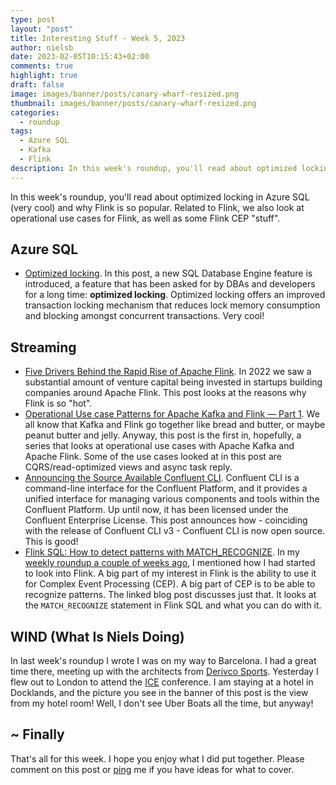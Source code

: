 ```yaml
---
type: post
layout: "post"
title: Interesting Stuff - Week 5, 2023
author: nielsb
date: 2023-02-05T10:15:43+02:00
comments: true
highlight: true
draft: false
image: images/banner/posts/canary-wharf-resized.png
thumbnail: images/banner/posts/canary-wharf-resized.png
categories:
  - roundup
tags:
  - Azure SQL
  - Kafka
  - Flink
description: In this week's roundup, you'll read about optimized locking in Azure SQL (very cool) and why Flink is so popular. Related to Flink, we also look at operational use cases for Flink, as well as some Flink CEP "stuff".
---
```


In this week's roundup, you'll read about optimized locking in Azure SQL (very cool) and why Flink is so popular. Related to Flink, we also look at operational use cases for Flink, as well as some Flink CEP "stuff".

<!--more-->

## Azure SQL

* [Optimized locking][1]. In this post, a new SQL Database Engine feature is introduced, a feature that has been asked for by DBAs and developers for a long time: **optimized locking**. Optimized locking offers an improved transaction locking mechanism that reduces lock memory consumption and blocking amongst concurrent transactions. Very cool!

## Streaming

* [Five Drivers Behind the Rapid Rise of Apache Flink][2]. In 2022 we saw a substantial amount of venture capital being invested in startups building companies around Apache Flink. This post looks at the reasons why Flink is so "hot".
* [Operational Use case Patterns for Apache Kafka and Flink — Part 1][3]. We all know that Kafka and Flink go together like bread and butter, or maybe peanut butter and jelly. Anyway, this post is the first in, hopefully, a series that looks at operational use cases with Apache Kafka and Apache Flink. Some of the use cases looked at in this post are CQRS/read-optimized views and async task reply.
* [Announcing the Source Available Confluent CLI][4]. Confluent CLI is a command-line interface for the Confluent Platform, and it provides a unified interface for managing various components and tools within the Confluent Platform. Up until now, it has been licensed under the Confluent Enterprise License. This post announces how - coinciding with the release of Confluent CLI v3 - Confluent CLI is now open source. This is good!
* [Flink SQL: How to detect patterns with MATCH_RECOGNIZE][5]. In my [weekly roundup a couple of weeks ago][6], I mentioned how I had started to look into Flink. A big part of my interest in Flink is the ability to use it for Complex Event Processing (CEP). A big part of CEP is to be able to recognize patterns. The linked blog post discusses just that. It looks at the `MATCH_RECOGNIZE` statement in Flink SQL and what you can do with it.

## WIND (What Is Niels Doing)

In last week's roundup I wrote I was on my way to Barcelona. I had a great time there, meeting up with the architects from [Derivco Sports][7]. Yesterday I flew out to London to attend the [ICE][8] conference. I am staying at a hotel in Docklands, and the picture you see in the banner of this post is the view from my hotel room! Well, I don't see Uber Boats all the time, but anyway!

## ~ Finally

That's all for this week. I hope you enjoy what I did put together. Please comment on this post or [ping][ma] me if you have ideas for what to cover.

[ma]: mailto:niels.it.berglund@gmail.com
[mp]: https://blog.acolyer.org
[iq]: https://www.infoq.com/
[ew]: http://sqlonice.com/
[re]: http://blog.revolutionanalytics.com
[sqsk]: https://www.sqlskills.com
[mdaveyblog]: https://mdavey.wordpress.com/
[charlblog]: https://charlla.com/

[jovpop]: https://twitter.com/JovanPop_MSFT
[bobw]: https://twitter.com/bobwardms
[revod]: https://twitter.com/revodavid
[lonny]: https://twitter.com/sqL_handLe
[ewtw]: https://twitter.com/sqlOnIce
[buckw]: https://twitter.com/BuckWoodyMSFT
[mattw]: https://twitter.com/matthewwarren
[murba]: https://twitter.com/muratdemirbas
[daveda]: https://twitter.com/davidthecoder
[adcol]: https://twitter.com/adriancolyer
[jesrod]: https://twitter.com/jrdothoughts
[tomaz]: https://twitter.com/tomaz_tsql
[dataart]: https://twitter.com/dataartisans
[luis]: https://twitter.com/luis_de_sousa
[benstop]: https://twitter.com/benstopford
[conflu]: https://twitter.com/confluentinc
[tylert]: https://twitter.com/tyler_treat
[andrewng]: https://twitter.com/AndrewYNg
[lawr]: https://twitter.com/bytezn
[jue]: https://twitter.com/b0rk
[yan]: https://twitter.com/theburningmonk
[danny]: https://twitter.com/g9yuayon
[rmoff]: https://twitter.com/rmoff
[ryansw]: https://twitter.com/ryanswanstrom
[pabloc]: https://twitter.com/pabloc_ds
[mklep]: https://twitter.com/martinkl
[mdavey]: https://twitter.com/matt_davey
[jboner]: https://twitter.com/jboner
[joeduff]: https://twitter.com/funcOfJoe
[charl]: https://twitter.com/charllamprecht
[dbricks]: https://twitter.com/databricks
[adsit]: https://twitter.com/SitnikAdam
[vicky]: https://twitter.com/vickyharp
[dscentral]: https://twitter.com/DataScienceCtrl
[natemc]: https://twitter.com/natemcmaster
[ads]: https://twitter.com/azuredatastudio
[travw]: https://twitter.com/radtravis
[emilk]: https://twitter.com/IsTheArchitect
[netflx]: https://netflixtechblog.com/

[1]: https://learn.microsoft.com/en-us/sql/relational-databases/performance/optimized-locking
[2]: https://www.datanami.com/2023/01/30/five-drivers-behind-the-rapid-rise-of-apache-flink/
[3]: https://medium.com/event-driven-utopia/operational-use-case-patterns-for-apache-kafka-and-flink-part-1-5a0f8742df90
[4]: https://www.confluent.io/blog/announcing-the-source-available-confluent-cli/
[5]: https://www.ververica.com/blog/flink-sql-match_recognize?utm_source=pocket_saves
[6]: https://nielsberglund.com/post/2023-01-15-interesting-stuff---week-2-2023/
[7]: https://www.linkedin.com/company/derivco-sports/
[8]: https://www.icelondon.uk.com/
